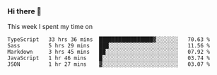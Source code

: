 ### Hi there 👋

<!--
**qiruohan/qiruohan** is a ✨ _special_ ✨ repository because its `README.md` (this file) appears on your GitHub profile.

Here are some ideas to get you started:

- 🔭 I’m currently working on ...
- 🌱 I’m currently learning ...
- 👯 I’m looking to collaborate on ...
- 🤔 I’m looking for help with ...
- 💬 Ask me about ...
- 📫 How to reach me: ...
- 😄 Pronouns: ...
- ⚡ Fun fact: ...
-->

This week I spent my time on 
<!--START_SECTION:waka-->
```text
TypeScript   33 hrs 36 mins  █████████████████▓░░░░░░░   70.63 % 
Sass         5 hrs 29 mins   ███░░░░░░░░░░░░░░░░░░░░░░   11.56 % 
Markdown     3 hrs 45 mins   ██░░░░░░░░░░░░░░░░░░░░░░░   07.92 % 
JavaScript   1 hr 46 mins    █░░░░░░░░░░░░░░░░░░░░░░░░   03.74 % 
JSON         1 hr 27 mins    ▓░░░░░░░░░░░░░░░░░░░░░░░░   03.07 % 
```
<!--END_SECTION:waka-->

